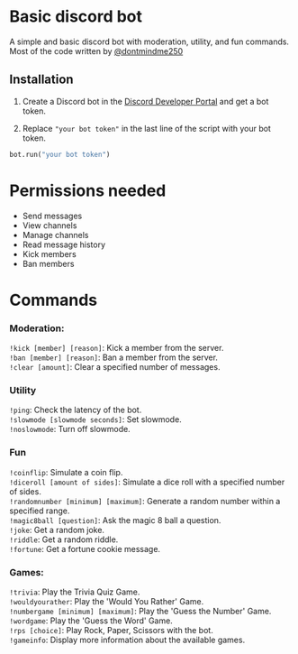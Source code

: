 # Basic discord bot
A simple and basic discord bot with moderation, utility, and fun commands. \
Most of the code written by [@dontmindme250](https://github.com/dontmindme250)

## Installation
1. Create a Discord bot in the [Discord Developer Portal](https://discord.com/developers/applications) and get a bot token.

3. Replace `"your bot token"` in the last line of the script with your bot token.

```python
bot.run("your bot token")
```

# Permissions needed
- Send messages
- View channels
- Manage channels
- Read message history
- Kick members
- Ban members

# Commands
### Moderation:
`!kick [member] [reason]`: Kick a member from the server. \
`!ban [member] [reason]`: Ban a member from the server. \
`!clear [amount]`: Clear a specified number of messages.

### Utility
`!ping`: Check the latency of the bot. \
`!slowmode [slowmode seconds]`: Set slowmode. \
`!noslowmode`: Turn off slowmode.

### Fun
`!coinflip`: Simulate a coin flip. \
`!diceroll [amount of sides]`: Simulate a dice roll with a specified number of sides. \
`!randomnumber [minimum] [maximum]`: Generate a random number within a specified range. \
`!magic8ball [question]`: Ask the magic 8 ball a question. \
`!joke`: Get a random joke. \
`!riddle`: Get a random riddle. \
`!fortune`: Get a fortune cookie message.

### Games:
`!trivia`: Play the Trivia Quiz Game. \
`!wouldyourather`: Play the 'Would You Rather' Game. \
`!numbergame [minimum] [maximum]`: Play the 'Guess the Number' Game. \
`!wordgame`: Play the 'Guess the Word' Game. \
`!rps [choice]`: Play Rock, Paper, Scissors with the bot. \
`!gameinfo`: Display more information about the available games.
